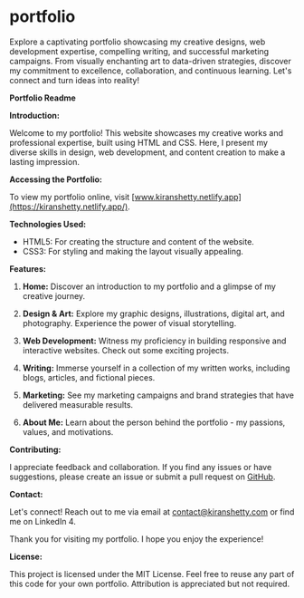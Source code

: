 # portfolio
Explore a captivating portfolio showcasing my creative designs, web development expertise, compelling writing, and successful marketing campaigns. From visually enchanting art to data-driven strategies, discover my commitment to excellence, collaboration, and continuous learning. Let's connect and turn ideas into reality!


**Portfolio Readme**

**Introduction:**

Welcome to my portfolio! This website showcases my creative works and professional expertise, built using HTML and CSS. Here, I present my diverse skills in design, web development, and content creation to make a lasting impression.

**Accessing the Portfolio:**

To view my portfolio online, visit [www.kiranshetty.netlify.app](https://kiranshetty.netlify.app/).

**Technologies Used:**

- HTML5: For creating the structure and content of the website.
- CSS3: For styling and making the layout visually appealing.

**Features:**

1. **Home:** Discover an introduction to my portfolio and a glimpse of my creative journey.

2. **Design & Art:** Explore my graphic designs, illustrations, digital art, and photography. Experience the power of visual storytelling.

3. **Web Development:** Witness my proficiency in building responsive and interactive websites. Check out some exciting projects.

4. **Writing:** Immerse yourself in a collection of my written works, including blogs, articles, and fictional pieces.

5. **Marketing:** See my marketing campaigns and brand strategies that have delivered measurable results.

6. **About Me:** Learn about the person behind the portfolio - my passions, values, and motivations.

**Contributing:**

I appreciate feedback and collaboration. If you find any issues or have suggestions, please create an issue or submit a pull request on [GitHub](https://github.com/kiranshetty1315/portfolio).

**Contact:**

Let's connect! Reach out to me via email at [contact@kiranshetty.com](mailto:kiranshetty1315@gmail.com) or find me on LinkedIn 4.

Thank you for visiting my portfolio. I hope you enjoy the experience!

**License:**

This project is licensed under the MIT License. Feel free to reuse any part of this code for your own portfolio. Attribution is appreciated but not required.

